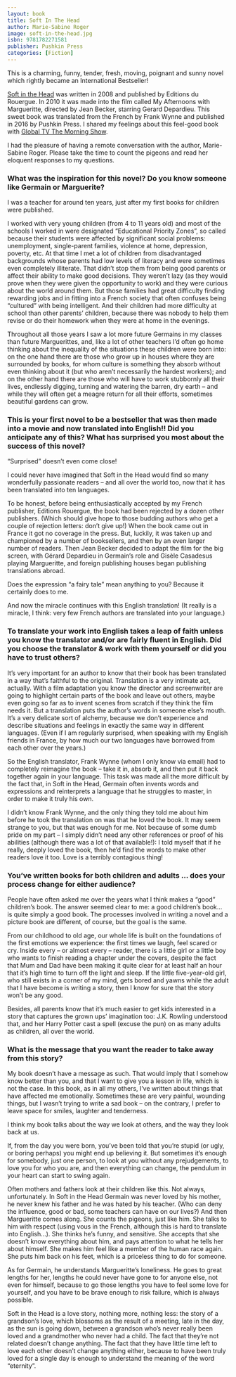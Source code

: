 ```yaml
---
layout: book
title: Soft In The Head
author: Marie-Sabine Roger
image: soft-in-the-head.jpg
isbn: 9781782271581
publisher: Pushkin Press
categories: [Fiction]
---
```

This is a charming, funny, tender, fresh, moving, poignant and sunny novel which rightly became an International Bestseller!

[Soft in the Head](https://www.facebook.com/softintheheadbook/?fref=ts) was written in 2008 and published by Editions du Rouergue. In 2010 it was made into the film called My Afternoons with Margueritte, directed by Jean Becker, starring Gerard Depardieu. This sweet book was translated from the French by Frank Wynne and published in 2016 by Pushkin Press. I shared my feelings about this feel-good book with [Global TV The Morning Show](http://globalnews.ca/video/2855685/janet-joy-wilson-with-julys-book-pick).  

I had the pleasure of having a remote conversation with the author, Marie-Sabine Roger.  Please take the time to count the pigeons and read her eloquent responses to my questions.

### What was the inspiration for this novel?  Do you know someone like Germain or Marguerite?

 I was a teacher for around ten years, just after my first books for children were published.

I worked with very young children (from 4 to 11 years old) and most of the schools I worked in were designated “Educational Priority Zones”, so called because their students were affected by significant social problems: unemployment, single-parent families, violence at home, depression, poverty, etc. At that time I met a lot of children from disadvantaged backgrounds whose parents had low levels of literacy and were sometimes even completely illiterate.  That didn’t stop them from being good parents or affect their ability to make good decisions. They weren’t lazy (as they would prove when they were given the opportunity to work) and they were curious about the world around them. But those families had great difficulty finding rewarding jobs and in fitting into a French society that often confuses being “cultured” with being intelligent. And their children had more difficulty at school than other parents’ children, because there was nobody to help them revise or do their homework when they were at home in the evenings.

 Throughout all those years I saw a lot more future Germains in my classes than future Marguerittes, and, like a lot of other teachers I’d often go home thinking about the inequality of the situations these children were born into: on the one hand there are those who grow up in houses where they are surrounded by books, for whom culture is something they absorb without even thinking about it (but who aren’t necessarily the hardest workers); and on the other hand there are those who will have to work stubbornly all their lives, endlessly digging, turning and watering the barren, dry earth – and while they will often get a meagre return for all their efforts, sometimes beautiful gardens can grow.



### This is your first novel to be a bestseller that was then made into a movie and now translated into English!! Did you anticipate any of this? What has surprised you most about the success of this novel?

 “Surprised” doesn’t even come close!

 I could never have imagined that Soft in the Head would find so many wonderfully passionate readers – and all over the world too, now that it has been translated into ten languages.

 To be honest, before being enthusiastically accepted by my French publisher, Editions Rouergue, the book had been rejected by a dozen other publishers. (Which should give hope to those budding authors who get a couple of rejection letters: don’t give up!) When the book came out in France it got no coverage in the press. But, luckily, it was taken up and championed by a number of booksellers, and then by an even larger number of readers. Then Jean Becker decided to adapt the film for the big screen, with Gérard Depardieu in Germain’s role and Gisèle Casadesus playing Margueritte, and foreign publishing houses began publishing translations abroad.

 Does the expression “a fairy tale” mean anything to you? Because it certainly does to me.

And now the miracle continues with this English translation! (It really is a miracle, I think: very few French authors are translated into your language.)



### To translate your work into English takes a leap of faith unless you know the translator and/or are fairly fluent in English. Did you choose the translator & work with them yourself or did you have to trust others?

 It’s very important for an author to know that their book has been translated in a way that’s faithful to the original. Translation is a very intimate act, actually. With a film adaptation you know the director and screenwriter are going to highlight certain parts of the book and leave out others, maybe even going so far as to invent scenes from scratch if they think the film needs it. But a translation puts the author’s words in someone else’s mouth. It’s a very delicate sort of alchemy, because we don’t experience and describe situations and feelings in exactly the same way in different languages. (Even if I am regularly surprised, when speaking with my English friends in France, by how much our two languages have borrowed from each other over the years.)

 So the English translator, Frank Wynne (whom I only know via email) had to completely reimagine the book – take it in, absorb it, and then put it back together again in your language. This task was made all the more difficult by the fact that, in Soft in the Head, Germain often invents words and expressions and reinterprets a language that he struggles to master, in order to make it truly his own.

 I didn’t know Frank Wynne, and the only thing they told me about him before he took the translation on was that he loved the book. It may seem strange to you, but that was enough for me. Not because of some dumb pride on my part – I simply didn’t need any other references or proof of his abilities (although there was a lot of that available!): I told myself that if he really, deeply loved the book, then he’d find the words to make other readers love it too. Love is a terribly contagious thing!



### You’ve written books for both children and adults … does your process change for either audience?

People have often asked me over the years what I think makes a “good” children’s book. The answer seemed clear to me: a good children’s book… is quite simply a good book. The processes involved in writing a novel and a picture book are different, of course, but the goal is the same.

 From our childhood to old age, our whole life is built on the foundations of the first emotions we experience: the first times we laugh, feel scared or cry. Inside every – or almost every – reader, there is a little girl or a little boy who wants to finish reading a chapter under the covers, despite the fact that Mum and Dad have been making it quite clear for at least half an hour that it’s high time to turn off the light and sleep. If the little five-year-old girl, who still exists in a corner of my mind, gets bored and yawns while the adult that I have become is writing a story, then I know for sure that the story won’t be any good.

 Besides, all parents know that it’s much easier to get kids interested in a story that captures the grown ups’ imagination too: J.K. Rowling understood that, and her Harry Potter cast a spell (excuse the pun) on as many adults as children, all over the world.



### What is the message that you want the reader to take away from this story?

 My book doesn’t have a message as such. That would imply that I somehow know better than you, and that I want to give you a lesson in life, which is not the case. In this book, as in all my others, I’ve written about things that have affected me emotionally. Sometimes these are very painful, wounding things, but I wasn’t trying to write a sad book – on the contrary, I prefer to leave space for smiles, laughter and tenderness.

 I think my book talks about the way we look at others, and the way they look back at us.

If, from the day you were born, you’ve been told that you’re stupid (or ugly, or boring perhaps) you might end up believing it. But sometimes it’s enough for somebody, just one person, to look at you without any prejudgements, to love you for who you are, and then everything can change, the pendulum in your heart can start to swing again.

 Often mothers and fathers look at their children like this. Not always, unfortunately. In Soft in the Head Germain was never loved by his mother, he never knew his father and he was hated by his teacher. (Who can deny the influence, good or bad, some teachers can have on our lives?) And then Margueritte comes along. She counts the pigeons, just like him. She talks to him with respect (using vous in the French, although this is hard to translate into English…). She thinks he’s funny, and sensitive. She accepts that she doesn’t know everything about him, and pays attention to what he tells her about himself. She makes him feel like a member of the human race again. She puts him back on his feet, which is a priceless thing to do for someone.

 As for Germain, he understands Margueritte’s loneliness. He goes to great lengths for her, lengths he could never have gone to for anyone else, not even for himself, because to go those lengths you have to feel some love for yourself, and you have to be brave enough to risk failure, which is always possible.

 Soft in the Head is a love story, nothing more, nothing less: the story of a grandson’s love, which blossoms as the result of a meeting, late in the day, as the sun is going down, between a grandson who’s never really been loved and a grandmother who never had a child. The fact that they’re not related doesn’t change anything. The fact that they have little time left to love each other doesn’t change anything either, because to have been truly loved for a single day is enough to understand the meaning of the word “eternity”.   
